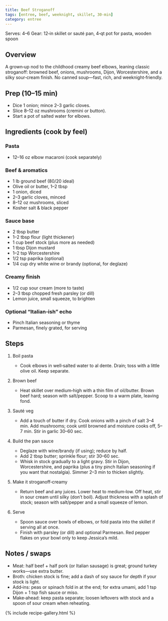 ```yaml
---
title: Beef Stroganoff
tags: [entree, beef, weeknight, skillet, 30-min]
category: entree
---
```

Serves: 4–6
Gear: 12‑in skillet or sauté pan, 4‑qt pot for pasta, wooden spoon

## Overview
A grown‑up nod to the childhood creamy beef elbows, leaning classic stroganoff: browned beef, onions, mushrooms, Dijon, Worcestershire, and a silky sour‑cream finish. No canned soup—fast, rich, and weeknight‑friendly.

## Prep (10–15 min)
- Dice 1 onion; mince 2–3 garlic cloves.
- Slice 8–12 oz mushrooms (cremini or button).
- Start a pot of salted water for elbows.

## Ingredients (cook by feel)
### Pasta
- 12–16 oz elbow macaroni (cook separately)

### Beef & aromatics
- 1 lb ground beef (80/20 ideal)
- Olive oil or butter, 1–2 tbsp
- 1 onion, diced
- 2–3 garlic cloves, minced
- 8–12 oz mushrooms, sliced
- Kosher salt & black pepper

### Sauce base
- 2 tbsp butter
- 1–2 tbsp flour (light thickener)
- 1 cup beef stock (plus more as needed)
- 1 tbsp Dijon mustard
- 1–2 tsp Worcestershire
- 1/2 tsp paprika (optional)
- 1/4 cup dry white wine or brandy (optional, for deglaze)

### Creamy finish
- 1/2 cup sour cream (more to taste)
- 2–3 tbsp chopped fresh parsley (or dill)
- Lemon juice, small squeeze, to brighten

### Optional “Italian‑ish” echo
- Pinch Italian seasoning or thyme
- Parmesan, finely grated, for serving

## Steps
1. Boil pasta
   - Cook elbows in well‑salted water to al dente. Drain; toss with a little olive oil. Keep separate.

2. Brown beef
   - Heat skillet over medium‑high with a thin film of oil/butter. Brown beef hard; season with salt/pepper. Scoop to a warm plate, leaving fond.

3. Sauté veg
   - Add a touch of butter if dry. Cook onions with a pinch of salt 3–4 min. Add mushrooms; cook until browned and moisture cooks off, 5–7 min. Stir in garlic 30–60 sec.

4. Build the pan sauce
   - Deglaze with wine/brandy (if using); reduce by half.
   - Add 2 tbsp butter; sprinkle flour; stir 30–60 sec.
   - Whisk in stock gradually to a light gravy. Stir in Dijon, Worcestershire, and paprika (plus a tiny pinch Italian seasoning if you want that nostalgia). Simmer 2–3 min to thicken slightly.

5. Make it stroganoff‑creamy
   - Return beef and any juices. Lower heat to medium‑low. Off heat, stir in sour cream until silky (don’t boil). Adjust thickness with a splash of stock; season with salt/pepper and a small squeeze of lemon.

6. Serve
   - Spoon sauce over bowls of elbows, or fold pasta into the skillet if serving all at once.
   - Finish with parsley (or dill) and optional Parmesan. Red pepper flakes on your bowl only to keep Jessica’s mild.

## Notes / swaps
- Meat: half beef + half pork (or Italian sausage) is great; ground turkey works—use extra butter.
- Broth: chicken stock is fine; add a dash of soy sauce for depth if your stock is light.
- Add‑ins: peas or spinach fold in at the end; for extra umami, add 1 tsp Dijon + 1 tsp fish sauce or miso.
- Make‑ahead: keep pasta separate; loosen leftovers with stock and a spoon of sour cream when reheating.

{% include recipe-gallery.html %}
